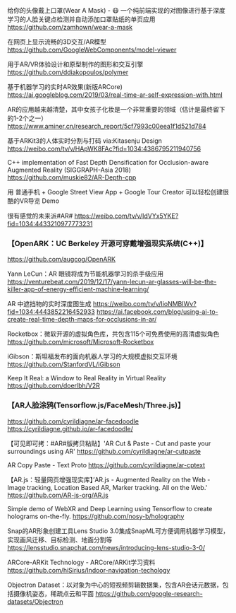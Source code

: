 给你的头像戴上口罩(Wear A Mask) - 😷 一个纯前端实现的对图像进行基于深度学习的人脸关键点检测并自动添加口罩贴纸的单页应用
https://github.com/zamhown/wear-a-mask

在网页上显示流畅的3D交互/AR模型
https://github.com/GoogleWebComponents/model-viewer

用于AR/VR体验设计和原型制作的图形和交互引擎
https://github.com/ddiakopoulos/polymer

基于机器学习的实时AR效果(新版ARCore)
https://ai.googleblog.com/2019/03/real-time-ar-self-expression-with.html

AR的应用越来越清楚，其中女孩子化妆是一个非常重要的领域（估计是最终留下的1-2个之一） 
https://www.aminer.cn/research_report/5cf7993c00eea1f1d521d784

基于ARKit3的人体实时分割与打码 via:Kitasenju Design 
https://weibo.com/tv/v/HApWK8FAc?fid=1034:4386795211940756

C++ implementation of Fast Depth Densification for Occlusion-aware Augmented Reality (SIGGRAPH-Asia 2018)
https://github.com/muskie82/AR-Depth-cpp

用 普通手机 + Google Street View App + Google Tour Creator 可以轻松创建很酷的VR导览 Demo

很有感觉的未来派#AR# 
https://weibo.com/tv/v/IdVYx5YKE?fid=1034:4433210977773231

### 【OpenARK：UC Berkeley 开源可穿戴增强现实系统(C++)】
https://github.com/augcog/OpenARK

Yann LeCun：AR 眼镜将成为节能机器学习的杀手级应用
https://venturebeat.com/2019/12/17/yann-lecun-ar-glasses-will-be-the-killer-app-of-energy-efficient-machine-learning/

AR 中遮挡物的实时深度图生成
https://weibo.com/tv/v/IioNMBIWv?fid=1034:4443852216452933   https://ai.facebook.com/blog/using-ai-to-create-real-time-depth-maps-for-occlusions-in-ar/

Rocketbox：微软开源的虚拟角色库，共包含115个可免费使用的高清虚拟角色
https://github.com/microsoft/Microsoft-Rocketbox

iGibson：斯坦福发布的面向机器人学习的大规模虚拟交互环境
https://github.com/StanfordVL/iGibson

Keep It Real: a Window to Real Reality in Virtual Reality
https://github.com/doerlbh/V2R

### 【AR人脸涂鸦(Tensorflow.js/FaceMesh/Three.js)】
https://github.com/cyrildiagne/ar-facedoodle https://cyrildiagne.github.io/ar-facedoodle/

【可见即可拷：#AR#版拷贝粘贴】'AR Cut & Paste - Cut and paste your surroundings using AR' 
https://github.com/cyrildiagne/ar-cutpaste

AR Copy Paste - Text Proto
https://github.com/cyrildiagne/ar-cptext

【AR.js：轻量网页增强现实库】’AR.js - Augmented Reality on the Web - Image tracking, Location Based AR, Marker tracking. All on the Web.' 
https://github.com/AR-js-org/AR.js

Simple demo of WebXR and Deep Learning using Tensorflow to create holograms on-the-fly.
https://github.com/nosy-b/holography

Snap的AR形象创建工具Lens Studio 3.0集成SnapML可方便调用机器学习模型，实现画风迁移、目标检测、地面分割等
https://lensstudio.snapchat.com/news/introducing-lens-studio-3-0/

ARCore-ARKit Technology - ARCore/ARKit学习资料
https://github.com/hiSirius/Indoor-navigation-techology

Objectron Dataset：以对象为中心的短视频剪辑数据集，包含AR会话元数据，包括摄像机姿态，稀疏点云和平面
https://github.com/google-research-datasets/Objectron
